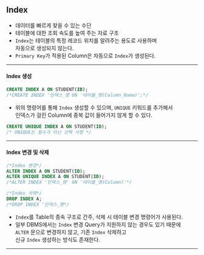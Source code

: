
## Index

- 데이터를 빠르게 찾을 수 있는 수단
- 테이블에 대한 조회 속도를 높여 주는 자료 구조
- `Index`는 테이블의 특정 레코드 위치를 알려주는 용도로 사용하며 <br/>
	자동으로 생성되지 않는다.
- `Primary Key`가 적용된 Column은 자동으로 `Index`가 생성된다.

---

#### Index 생성

``` sql
CREATE INDEX A ON STUDENT(ID);
/*CREATE INDEX '인덱스_명 ON '테이블_명(Column_Name)';*/
```

- 위의 명령어를 통해 `Index` 생성할 수 있으며, `UNIQUE` 키워드를 추가해서 <br/>
	인덱스가 걸린 Column에 중복 값이 들어가지 않게 할 수 있다.

``` sql
CREATE UNIQUE INDEX A ON STUDENT(ID);
/* UNIQUE는 필수가 아닌 선택 사항 */
```

---

#### Index 변경 및 삭제

``` sql
/*Index 변경*/
ALTER INDEX A ON STUDENT(ID);
ALTER UNIQUE INDEX A ON STUDENT(ID);
/*ALTER INDEX '인덱스_명' ON '테이블_명(Column)'*/

/*Index 삭제*/
DROP INDEX A;
/*DROP INDEX '인덱스_명*/
```

- `Index`를 Table의 종속 구조로 간주, 삭제 시 테이블 변경 명령어가 사용된다.
- 일부 DBMS에서는 `Index` 변경 Query가 지원하지 않는 경우도 있기 때문에  <br/>
	`ALTER` 문으로 변경하지 않고, 기존 `Index` 삭제하고 <br/>
	신규 `Index` 생성하는 방식도 존재한다.

---

